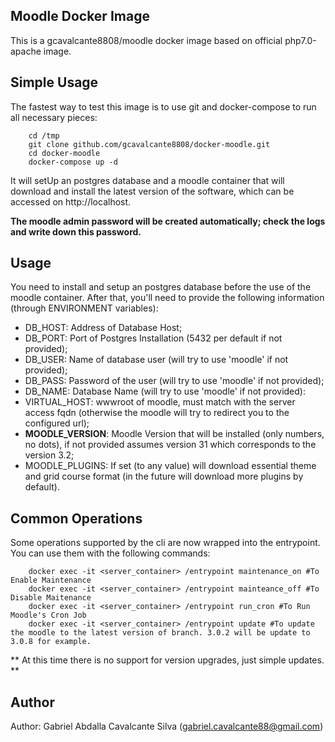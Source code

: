 Moodle Docker Image
-------------------

This is a gcavalcante8808/moodle docker image based on official php7.0-apache image.

Simple Usage
------------

The fastest way to test this image is to use git and docker-compose to run all necessary pieces:

```
    cd /tmp
    git clone github.com/gcavalcante8808/docker-moodle.git
    cd docker-moodle
    docker-compose up -d
```

It will setUp an postgres database and a moodle container that will download and install the latest version of the software, which can be accessed on http://localhost.

**The moodle admin password will be created automatically; check the logs and write down this password.**

Usage
-----

You need to install and setup an postgres database before the use of the moodle container. After that, you'll need to provide the following information (through ENVIRONMENT variables):

 * DB_HOST: Address of Database Host;
 * DB_PORT: Port of Postgres Installation (5432 per default if not provided);
 * DB_USER: Name of database user (will try to use 'moodle' if not provided);
 * DB_PASS: Password of the user (will try to use 'moodle' if not provided);
 * DB_NAME: Database Name (will try to use 'moodle' if not provided):
 * VIRTUAL_HOST: wwwroot of moodle, must match with the server access fqdn (otherwise the moodle will try to redirect you to the configured url);
 * **MOODLE_VERSION**: Moodle Version that will be installed (only numbers, no dots), if not provided assumes version 31 which corresponds to the version 3.2;
 * MOODLE_PLUGINS: If set (to any value) will download essential theme and grid course format (in the future will download more plugins by default).

Common Operations
-----------------

Some operations supported by the cli are now wrapped into the entrypoint. You can use them with the following commands:

```
    docker exec -it <server_container> /entrypoint maintenance_on #To Enable Maintenance
    docker exec -it <server_container> /entrypoint mainteance_off #To Disable Maitenance
    docker exec -it <server_container> /entrypoint run_cron #To Run Moodle's Cron Job
    docker exec -it <server_container> /entrypoint update #To update the moodle to the latest version of branch. 3.0.2 will be update to 3.0.8 for example.
```

** At this time there is no support for version upgrades, just simple updates. **


Author
------

Author: Gabriel Abdalla Cavalcante Silva (gabriel.cavalcante88@gmail.com)
